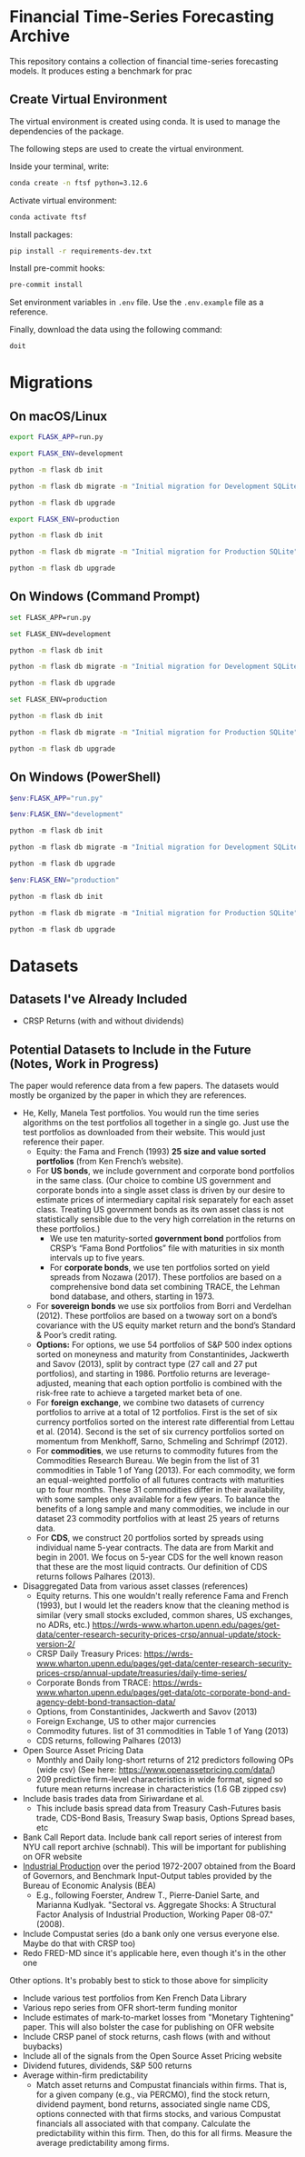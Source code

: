 # Financial Time-Series Forecasting Archive

This repository contains a collection of financial time-series forecasting models. It produces esting a benchmark for prac

## Create Virtual Environment
The virtual environment is created using conda. It is used to manage the dependencies of the package.

The following steps are used to create the virtual environment.

Inside your terminal, write:
```bash
conda create -n ftsf python=3.12.6
```

Activate virtual environment:
```bash
conda activate ftsf
```

Install packages:
```bash
pip install -r requirements-dev.txt
```

Install pre-commit hooks:
```bash
pre-commit install
```

Set environment variables in `.env` file. Use the `.env.example` file as a reference.

Finally, download the data using the following command:
```bash
doit
```

# Migrations
## On macOS/Linux
```bash
export FLASK_APP=run.py
```

```bash
export FLASK_ENV=development
```

```bash
python -m flask db init
```

```bash
python -m flask db migrate -m "Initial migration for Development SQLite"
```

```bash
python -m flask db upgrade
```

```bash
export FLASK_ENV=production
```

```bash
python -m flask db init
```

```bash
python -m flask db migrate -m "Initial migration for Production SQLite"
```

```bash
python -m flask db upgrade
```

## On Windows (Command Prompt)
```bash
set FLASK_APP=run.py
```

```bash
set FLASK_ENV=development
```

```bash
python -m flask db init
```

```bash
python -m flask db migrate -m "Initial migration for Development SQLite"
```

```bash
python -m flask db upgrade
```

```bash
set FLASK_ENV=production
```

```bash
python -m flask db init
```

```bash
python -m flask db migrate -m "Initial migration for Production SQLite"
```

```bash
python -m flask db upgrade
```

## On Windows (PowerShell)
```powershell
$env:FLASK_APP="run.py"
```

```powershell
$env:FLASK_ENV="development"
```

```powershell
python -m flask db init
```

```powershell
python -m flask db migrate -m "Initial migration for Development SQLite"
```

```powershell
python -m flask db upgrade
```

```powershell
$env:FLASK_ENV="production"
```

```powershell
python -m flask db init
```

```powershell
python -m flask db migrate -m "Initial migration for Production SQLite"
```

```powershell
python -m flask db upgrade
```

# Datasets

## Datasets I've Already Included

- CRSP Returns (with and without dividends)

## Potential Datasets to Include in the Future (Notes, Work in Progress)


The paper would reference data from a few papers. The datasets would mostly be organized by the paper in which they are references.

- He, Kelly, Manela Test portfolios. You would run the time series algorithms on the test portfolios all together in a single go. Just use the test portfolios as downloaded from their website. This would just reference their paper.
	- Equity: the Fama and French (1993) **25 size and value sorted portfolios** (from Ken French’s website).
	- For **US bonds**, we include government and corporate bond portfolios in the same class. (Our choice to combine US government and corporate bonds into a single asset class is driven by our desire to estimate prices of intermediary capital risk separately for each asset class. Treating US government bonds as its own asset class is not statistically sensible due to the very high correlation in the returns on these portfolios.)
		- We use ten maturity-sorted **government bond** portfolios from CRSP’s “Fama Bond Portfolios” file with maturities in six month intervals up to five years.
		- For **corporate bonds**, we use ten portfolios sorted on yield spreads from Nozawa (2017). These portfolios are based on a comprehensive bond data set combining TRACE, the Lehman bond database, and others, starting in 1973.
	- For **sovereign bonds** we use six portfolios from Borri and Verdelhan (2012). These portfolios are based on a twoway sort on a bond’s covariance with the US equity market return and the bond’s Standard & Poor’s credit rating.
	- **Options:** For options, we use 54 portfolios of S&P 500 index options sorted on moneyness and maturity from Constantinides, Jackwerth and Savov (2013), split by contract type (27 call and 27 put portfolios), and starting in 1986. Portfolio returns are leverage-adjusted, meaning that each option portfolio is combined with the risk-free rate to achieve a targeted market beta of one.
	- For **foreign exchange**, we combine two datasets of currency portfolios to arrive at a total of 12 portfolios. First is the set of six currency portfolios sorted on the interest rate differential from Lettau et al. (2014). Second is the set of six currency portfolios sorted on momentum from Menkhoff, Sarno, Schmeling and Schrimpf (2012).
	- For **commodities**, we use returns to commodity futures from the Commodities Research Bureau. We begin from the list of 31 commodities in Table 1 of Yang (2013). For each commodity, we form an equal-weighted portfolio of all futures contracts with maturities up to four months. These 31 commodities differ in their availability, with some samples only available for a few years. To balance the benefits of a long sample and many commodities, we include in our dataset 23 commodity portfolios with at least 25 years of returns data.
	- For **CDS**, we construct 20 portfolios sorted by spreads using individual name 5-year contracts. The data are from Markit and begin in 2001. We focus on 5-year CDS for the well known reason that these are the most liquid contracts. Our definition of CDS returns follows Palhares (2013).
- Disaggregated Data from various asset classes (references)
	- Equity returns. This one wouldn't really reference Fama and French (1993), but I would let the readers know that the cleaning method is similar (very small stocks excluded, common shares, US exchanges, no ADRs, etc.) https://wrds-www.wharton.upenn.edu/pages/get-data/center-research-security-prices-crsp/annual-update/stock-version-2/
	- CRSP Daily Treasury Prices: https://wrds-www.wharton.upenn.edu/pages/get-data/center-research-security-prices-crsp/annual-update/treasuries/daily-time-series/
	- Corporate Bonds from TRACE: https://wrds-www.wharton.upenn.edu/pages/get-data/otc-corporate-bond-and-agency-debt-bond-transaction-data/
	- Options, from Constantinides, Jackwerth and Savov (2013)
	- Foreign Exchange, US to other major currencies
	- Commodity futures. list of 31 commodities in Table 1 of Yang (2013)
	- CDS returns, following Palhares (2013)
- Open Source Asset Pricing Data
	- Monthly and Daily long-short returns of 212 predictors following OPs (wide csv) (See here: https://www.openassetpricing.com/data/)
	- 209 predictive firm-level characteristics in wide format, signed so future mean returns increase in characteristics (1.6 GB zipped csv)
-  Include basis trades data from Siriwardane et al.
	- This include basis spread data from Treasury Cash-Futures basis trade, CDS-Bond Basis, Treasury Swap basis, Options Spread bases, etc
- Bank Call Report data. Include bank call report series of interest from NYU call report archive (schnabl). This will be important for publishing on OFR website
- [Industrial Production](https://www.federalreserve.gov/releases/g17/download.htm) over the period 1972-2007 obtained from the Board of Governors, and Benchmark Input-Output tables provided by the Bureau of Economic Analysis (BEA)
	- E.g., following Foerster, Andrew T., Pierre-Daniel Sarte, and Marianna Kudlyak. "Sectoral vs. Aggregate Shocks: A Structural Factor Analysis of Industrial Production, Working Paper 08-07." (2008).
- Include Compustat series (do a bank only one versus everyone else. Maybe do that with CRSP too)
- Redo FRED-MD since it's applicable here, even though it's in the other one


Other options. It's probably best to stick to those above for simplicity
- Include various test portfolios from Ken French Data Library
- Various repo series from OFR short-term funding monitor
- Include estimates of mark-to-market losses from "Monetary Tightening" paper. This will also bolster the case for publishing on OFR website
- Include CRSP panel of stock returns, cash flows (with and without buybacks)
- Include all of the signals from the Open Source Asset Pricing website
- Dividend futures, dividends, S&P 500 returns
- Average within-firm predictability
	- Match asset returns and Compustat financials within firms. That is, for a given company (e.g., via PERCMO), find the stock return, dividend payment, bond returns, associated single name CDS, options connected with that firms stocks, and various Compustat financials all associated with that company. Calculate the predictability within this firm. Then, do this for all firms. Measure the average predictability among firms.

